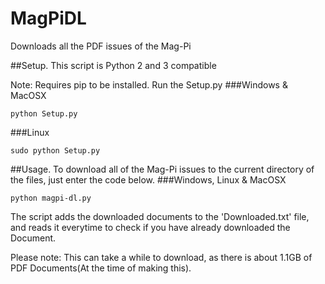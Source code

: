 # MagPiDL
Downloads all the PDF issues of the Mag-Pi

##Setup.
This script is Python 2 and 3 compatible

Note: Requires pip to be installed.
Run the Setup.py
###Windows & MacOSX
```
python Setup.py
```
###Linux
```
sudo python Setup.py
```
##Usage.
To download all of the Mag-Pi issues to the current directory of the files, just enter the code below.
###Windows, Linux & MacOSX
```
python magpi-dl.py
```
The script adds the downloaded documents to the 'Downloaded.txt' file, and reads it everytime to check if you have already downloaded the Document.

Please note: This can take a while to download, as there is about 1.1GB of PDF Documents(At the time of making this).

